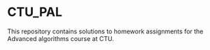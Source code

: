 # CTU_PAL
This repository contains solutions to homework assignments for the Advanced algorithms course at CTU.
